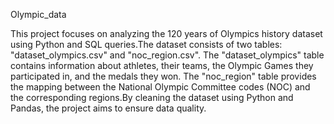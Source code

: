 Olympic_data

This project focuses on analyzing the 120 years of Olympics history dataset using Python and SQL queries.The dataset consists of two tables: "dataset_olympics.csv" and "noc_region.csv". The "dataset_olympics" table contains information about athletes, their teams, the Olympic Games they participated in, and the medals they won. The "noc_region" table provides the mapping between the National Olympic Committee codes (NOC) and the corresponding regions.By cleaning the dataset using Python and Pandas, the project aims to ensure data quality.
